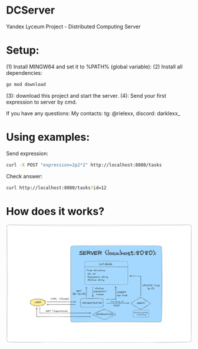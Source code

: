 # DCServer
 Yandex Lyceum Project - Distributed Computing Server

# Setup:
(1) Install MINGW64 and set it to %PATH% (global variable):
(2) Install all dependencies:
```bash
go mod download
```
(3): download this project and start the server.
(4): Send your first expression to server by cmd.

If you have any questions:
My contacts: tg: @rielexx, discord: darklexx_

# Using examples:
 Send expression:
 ```bash
 curl -X POST "expression=2p2*2" http://localhost:8080/tasks
```
 Check answer:
 ```bash
curl http://localhost:8080/tasks?id=12
```
# How does it works?
![Scheme](https://github.com/Mendium/DCServerYa/blob/main/info.png)

